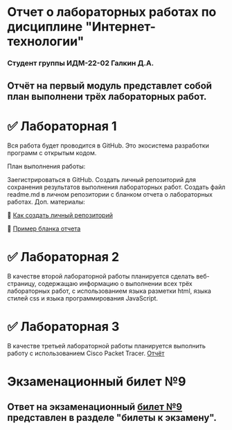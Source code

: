# Отчет о лабораторных работах по дисциплине "Интернет-технологии"
### Студент группы ИДМ-22-02 Галкин Д.А.
## Отчёт на первый модуль представлет собой план выполнени трёх лабораторных работ.


# ✅ Лабораторная 1
Вся работа будет проводится в GitHub. Это экосистема разработки программ с открытым кодом.

План выполнения работы:

Заегистрироваться в GitHub.
Создать личный репозиторий для сохранения результатов выполнения лабораторных работ.
Создать файл readme.md в личном репозитории с бланком отчета о лабораторных работах.
Доп. материалы:

📍 [Как создать личный репозиторий](https://htmlacademy.ru/blog/git/github-as-hosting)

📍 [Пример бланка отчета](https://github.com/okoff/okoff.github.io/tree/master/oop/lab1)

# ✅ Лабораторная 2
В качестве второй лабораторной работы планируется сделать веб-страницу, содержащаю информацию о выполнении всех трёх лабораторных работ, с использованием языка разметки html, языка стилей css и языка программирования JavaScript.

# ✅ Лабораторная 3
В качестве третьей лабораторной работы планируется выполнить работу с использованием Сisco Packet Tracer.
[Отчёт](https://disk.yandex.ru/i/PPH-Dq6q6dICLA)

# Экзаменационный билет №9
## Ответ на экзаменационный [билет №9](https://github.com/stankin/inet-2022/wiki/exam09) представлен в разделе "билеты к экзамену".

